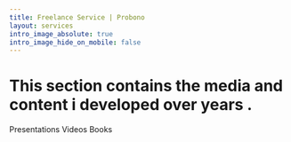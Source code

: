 ```yaml
---
title: Freelance Service | Probono 
layout: services
intro_image_absolute: true
intro_image_hide_on_mobile: false
---
```


# This section contains the media and content i developed over years .

Presentations
Videos
Books
